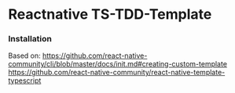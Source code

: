 # Reactnative TS-TDD-Template

### Installation
> 



Based on:
https://github.com/react-native-community/cli/blob/master/docs/init.md#creating-custom-template
https://github.com/react-native-community/react-native-template-typescript

